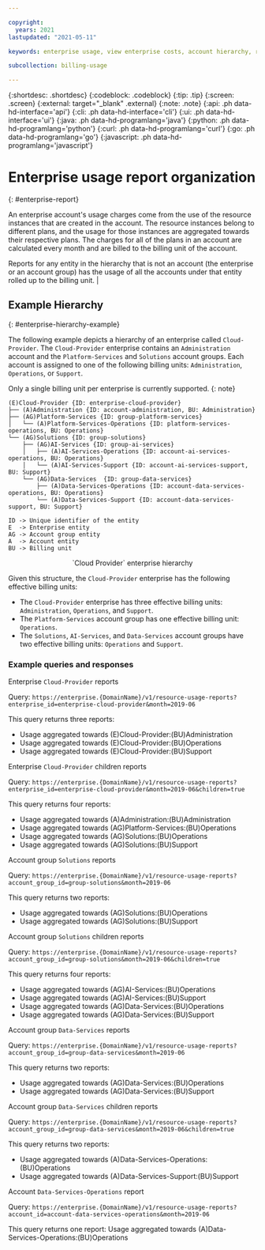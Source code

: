 ```yaml
---

copyright:
  years: 2021
lastupdated: "2021-05-11"

keywords: enterprise usage, view enterprise costs, account hierarchy, report organization, enterprise report organization

subcollection: billing-usage

---
```


{:shortdesc: .shortdesc}
{:codeblock: .codeblock}
{:tip: .tip}
{:screen: .screen}
{:external: target="_blank" .external}
{:note: .note}
{:api: .ph data-hd-interface='api'}
{:cli: .ph data-hd-interface='cli'}
{:ui: .ph data-hd-interface='ui'}
{:java: .ph data-hd-programlang='java'}
{:python: .ph data-hd-programlang='python'}
{:curl: .ph data-hd-programlang='curl'}
{:go: .ph data-hd-programlang='go'}
{:javascript: .ph data-hd-programlang='javascript'}

# Enterprise usage report organization
{: #enterprise-report}

An enterprise account's usage charges come from the use of the resource instances that are created in the account. The resource instances belong to different plans, and the usage for those instances are aggregated towards their respective plans. The charges for all of the plans in an account are calculated every month and are billed to the billing unit of the account.

Reports for any entity in the hierarchy that is not an account (the enterprise or an account group) has the usage of all the accounts under that entity rolled up to the billing unit.                           |


## Example Hierarchy 
{: #enterprise-hierarchy-example}

The following example depicts a hierarchy of an enterprise called `Cloud-Provider`. The `Cloud-Provider` enterprise contains an `Administration` account and the `Platform-Services` and `Solutions` account groups. Each account is assigned to one of the following billing units: `Administration`, `Operations`, or `Support`.

Only a single billing unit per enterprise is currently supported.
{: note}

```
(E)Cloud-Provider {ID: enterprise-cloud-provider}
├── (A)Administration {ID: account-administration, BU: Administration}
├── (AG)Platform-Services {ID: group-platform-services}
│   └── (A)Platform-Services-Operations {ID: platform-services-operations, BU: Operations}
└── (AG)Solutions {ID: group-solutions}
    ├── (AG)AI-Services {ID: group-ai-services}
    │   ├── (A)AI-Services-Operations {ID: account-ai-services-operations, BU: Operations}
    │   └── (A)AI-Services-Support {ID: account-ai-services-support, BU: Support}
    └── (AG)Data-Services  {ID: group-data-services}
        ├── (A)Data-Services-Operations {ID: account-data-services-operations, BU: Operations}
        └── (A)Data-Services-Support {ID: account-data-services-support, BU: Support}

ID -> Unique identifier of the entity
E  -> Enterprise entity
AG -> Account group entity
A  -> Account entity
BU -> Billing unit
```
<center>`Cloud Provider` enterprise hierarchy</center>

Given this structure, the `Cloud-Provider` enterprise has the following effective billing units:

* The `Cloud-Provider` enterprise has three effective billing units: `Administration`, `Operations`, and `Support`.
* The `Platform-Services` account group has one effective billing unit: `Operations`.
* The `Solutions`, `AI-Services`, and `Data-Services` account groups have two effective billing units: `Operations` and `Support`.

### Example queries and responses

Enterprise `Cloud-Provider` reports

Query: `https://enterprise.{DomainName}/v1/resource-usage-reports?enterprise_id=enterprise-cloud-provider&month=2019-06`

This query returns three reports:

  * Usage aggregated towards (E)Cloud-Provider:(BU)Administration
  * Usage aggregated towards (E)Cloud-Provider:(BU)Operations
  * Usage aggregated towards (E)Cloud-Provider:(BU)Support

Enterprise `Cloud-Provider` children reports

Query: `https://enterprise.{DomainName}/v1/resource-usage-reports?enterprise_id=enterprise-cloud-provider&month=2019-06&children=true`

This query returns four reports:

  * Usage aggregated towards (A)Administration:(BU)Administration
  * Usage aggregated towards (AG)Platform-Services:(BU)Operations
  * Usage aggregated towards (AG)Solutions:(BU)Operations
  * Usage aggregated towards (AG)Solutions:(BU)Support

Account group `Solutions` reports

Query: `https://enterprise.{DomainName}/v1/resource-usage-reports?account_group_id=group-solutions&month=2019-06`

This query returns two reports:

  * Usage aggregated towards (AG)Solutions:(BU)Operations
  * Usage aggregated towards (AG)Solutions:(BU)Support

Account group `Solutions` children reports

Query: `https://enterprise.{DomainName}/v1/resource-usage-reports?account_group_id=group-solutions&month=2019-06&children=true`

This query returns four reports:

  * Usage aggregated towards (AG)AI-Services:(BU)Operations
  * Usage aggregated towards (AG)AI-Services:(BU)Support
  * Usage aggregated towards (AG)Data-Services:(BU)Operations
  * Usage aggregated towards (AG)Data-Services:(BU)Support

Account group `Data-Services` reports

Query: `https://enterprise.{DomainName}/v1/resource-usage-reports?account_group_id=group-data-services&month=2019-06`

This query returns two reports:

  * Usage aggregated towards (AG)Data-Services:(BU)Operations
  * Usage aggregated towards (AG)Data-Services:(BU)Support

Account group `Data-Services` children reports

Query: `https://enterprise.{DomainName}/v1/resource-usage-reports?account_group_id=group-data-services&month=2019-06&children=true`

This query returns two reports:

  * Usage aggregated towards (A)Data-Services-Operations:(BU)Operations
  * Usage aggregated towards (A)Data-Services-Support:(BU)Support

Account `Data-Services-Operations` report

Query: `https://enterprise.{DomainName}/v1/resource-usage-reports?account_id=account-data-services-operations&month=2019-06`

This query returns one report: Usage aggregated towards (A)Data-Services-Operations:(BU)Operations

